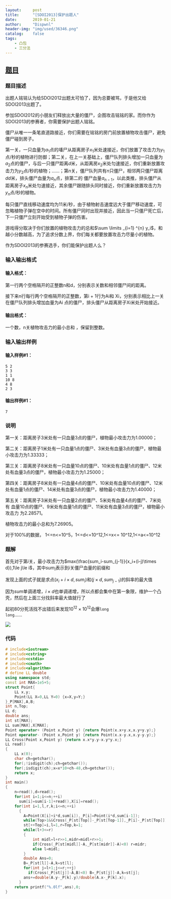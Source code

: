 ```yaml
---
layout:		post
title:		"[SDOI2013]保护出题人"
date:		2019-01-21
author:		"Dispwnl"
header-img:	"img/used/36346.png"
catalog:	false
tags:
    - 凸包
    - 三分法
---
```


## [题目](https://www.luogu.org/problemnew/show/P3299)

### 题目描述

出题人铭铭认为给SDOI2012出题太可怕了，因为总要被骂，于是他又给SDOI2013出题了。

参加SDOI2012的小朋友们释放出大量的僵尸，企图攻击铭铭的家。而你作为SDOI2013的参赛者，你需要保护出题人铭铭。

僵尸从唯一一条笔直道路接近，你们需要在铭铭的房门前放置植物攻击僵尸，避免僵尸碰到房子。

第一关，一只血量为$a_1$点的墦尸从距离房子$x_1$米处速接近，你们放置了攻击力为$y_1$点/秒的植物进行防御；第二关，在上一关基础上，僵尸队列排头增加一只血量为$a_2$点的僵尸，与后一只僵尸距离$d$米，从距离房$x_2$米处匀速接近，你们重新放置攻击力为$y_2$点/秒的植物；……；第$n$关，僵尸队列共有$n$只僵尸，相邻两只僵尸距离$d$*d*米，排头僵尸血量为$a_n$点，排第二的 僵尸血量$a_{n-1}$，以此类推，排头僵尸从距离房子$x_n$米处匀速接近，其余僵尸跟随排头同时接近，你们重新放置攻击力为$y_n$点/秒的植物。

每只僵尸直线移动速度均为11米/秒，由于植物射击速度远大于僵尸移动速度，可忽略植物子弹在空中的时间。所有僵尸同时出现并接近，因此当一只僵尸死亡后，下一只僵尸立刻开始受到植物子弹的伤害。

游戏得分取决于你们放置的植物攻击力的总和$\sum \limits _{i=1} ^{n} y_i$，和越小分数越高，为了追求分数上界，你们每关都要放置攻击力尽量小的植物。

作为SDOI2013的参赛选手，你们能保护出题人么？

### 输入输出格式
#### 输入格式：
第一行两个空格隔开的正整数n和d，分别表示关数和相邻僵尸间的距离。

接下来n行每行两个空格隔开的正整数，第i + 1行为Ai和 Xi，分别表示相比上一关在僵尸队列排头增加血量为Ai 点的僵尸，排头僵尸从距离房子Xi米处开始接近。

#### 输出格式：

一个数，n关植物攻击力的最小总和 ，保留到整数。

### 输入输出样例

#### 输入样例#1：
```plain
5 2
3 3
1 1
10 8
4 8
2 3
```

####  输出样例#1：
```plain
7
```

### 说明

第一关：距离房子3米处有一只血量3点的僵尸，植物最小攻击力为1.00000；

第二关：距离房子1米处有一只血量1点的僵尸、3米处有血量3点的僵尸，植物最小攻击力为1.33333；

第三关：距离房子8米处有一只血量10点的僵尸、10米处有血量1点的僵尸、12米处有血量3点的僵尸，植物最小攻击力为1.25000；

第四关：距离房子8米处有一只血量4点的僵尸、10米处有血量10点的僵尸、12米处有血量1点的僵尸、14米处有血量3点的僵尸，植物最小攻击力为1.40000；

第五关：距离房子3米处有一只血量2点的僵尸、5米处有血量4点的僵尸、7米处有 血量10点的僵尸、9米处有血量1点的僵尸、11米处有血量3点的僵尸，植物最小攻击力 为2.28571。

植物攻击力的最小总和为7.26905。

对于100%的数据， 1<=n<=10^5，1<=d<=10^12,1<=x<= 10^12,1<=a<=10^12

### 题解
首先对于第$i$关，最小攻击力为$max(\frac{sum_i-sum_{j-1}}{x_i+(i-j)\times d}),1\le j\le i$，其中$sum_i$表示到$i$关僵尸血量的前缀和

发现上面的式子就是求点$(x_i+i\times d,sum_i)$和$(j\times d,sum_{j-1})$的斜率的最大值

因为$sum$单调递增，$i\times d$也单调递增，所以点都会集中在第一象限，维护一个凸壳，然后在上面三分找斜率最大值就行了

起初$80$分死活找不出错后来发现$10^{12}\times 10^{12}$会爆<code>long long</code>……

![](/img/qaq/哭.jpg)

### 代码

```c++
# include<iostream>
# include<cstring>
# include<cstdio>
# include<cmath>
# include<algorithm>
# define LL double
using namespace std;
const int MAX=1e5+5;
struct Point{
	LL x,y;
	Point(LL X=0,LL Y=0) {x=X,y=Y;}
}_P[MAX],A,B;
int n,Top;
LL d;
double ans;
int st[MAX];
LL sum[MAX],X[MAX];
Point operator+ (Point x,Point y) {return Point(x.x+y.x,x.y+y.y);}
Point operator- (Point x,Point y) {return Point(x.x-y.x,x.y-y.y);}
LL Cross(Point x,Point y) {return x.x*y.y-x.y*y.x;}
LL read()
{
	LL x(0);
	char ch=getchar();
	for(;!isdigit(ch);ch=getchar());
	for(;isdigit(ch);x=x*10+ch-48,ch=getchar());
	return x;
}
int main()
{
	n=read(),d=read();
	for(int i=1;i<=n;++i)
	  sum[i]=sum[i-1]+read(),X[i]=read();
	for(int i=1,l,r,k;i<=n;++i)
	  {
	  	A=Point(X[i]+i*d,sum[i]),_P[i]=Point(i*d,sum[i-1]);
		while(Top>1&&Cross(_P[st[Top]]-_P[st[Top-1]],_P[i]-_P[st[Top]])<=0) --Top;
		st[++Top]=i,l=1,r=Top,k=1;
	  	while(l+3<=r)
	  	{
	  		int midl=l+r>>1,midr=midl+r>>1;
	  		if(Cross(_P[st[midl]]-A,_P[st[midr]]-A)<0) r=midr;
	  		else l=midl;
		}
		double Ans=0;
		B=_P[st[l]]-A,k=st[l];
		for(int j=l+1;j<=r;++j)
		  if(Cross(_P[st[j]]-A,B)<0) B=_P[st[j]]-A,k=st[j];
		ans+=double(A.y-_P[k].y)/double(A.x-_P[k].x);
	  }
	return printf("%.0lf",ans),0;
}
```

